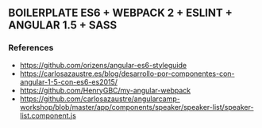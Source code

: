 ## BOILERPLATE ES6 + WEBPACK 2 + ESLINT + ANGULAR 1.5 + SASS

### References
* https://github.com/orizens/angular-es6-styleguide
* https://carlosazaustre.es/blog/desarrollo-por-componentes-con-angular-1-5-con-es6-es2015/
* https://github.com/HenryGBC/my-angular-webpack
* https://github.com/carlosazaustre/angularcamp-workshop/blob/master/app/components/speaker/speaker-list/speaker-list.component.js
